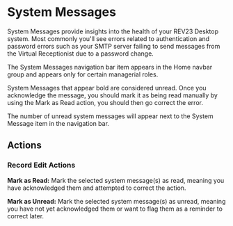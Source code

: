 # System Messages

System Messages provide insights into the health of your REV23 Desktop system. Most commonly you'll see errors related to authentication and password errors such as your SMTP server failing to send messages from the Virtual Receptionist due to a password change.

The System Messages navigation bar item appears in the Home navbar group and appears only for certain managerial roles.

System Messages that appear bold are considered unread. Once you acknowledge the message, you should mark it as being read manually by using the Mark as Read action, you should then go correct the error.

The number of unread system messages will appear next to the System Message item in the navigation bar.

## Actions

### Record Edit Actions

**Mark as Read:** Mark the selected system message(s) as read, meaning you have acknowledged them and attempted to correct the action.

**Mark as Unread:** Mark the selected system message(s) as unread, meaning you have not yet acknowledged them or want to flag them as a reminder to correct later.